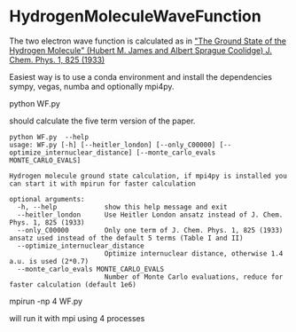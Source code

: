 # HydrogenMoleculeWaveFunction
The two electron wave function is calculated as in ["The Ground State of the Hydrogen Molecule" (Hubert M. James and Albert Sprague Coolidge) J. Chem. Phys. 1, 825 (1933)](https://home.uni-leipzig.de/pwm/teaching/ep5_ws1213/literature/James_Coolidge_1933_ground_state_hydrogen_molecule.pdf)

Easiest way is to use a conda environment and install the dependencies sympy, vegas, numba and optionally mpi4py.

python WF.py

should calculate the five term version of the paper.


```
python WF.py  --help
usage: WF.py [-h] [--heitler_london] [--only_C00000] [--optimize_internuclear_distance] [--monte_carlo_evals MONTE_CARLO_EVALS]

Hydrogen molecule ground state calculation, if mpi4py is installed you can start it with mpirun for faster calculation

optional arguments:
  -h, --help            show this help message and exit
  --heitler_london      Use Heitler London ansatz instead of J. Chem. Phys. 1, 825 (1933)
  --only_C00000         Only one term of J. Chem. Phys. 1, 825 (1933) ansatz used instead of the default 5 terms (Table I and II)
  --optimize_internuclear_distance
                        Optimize internuclear distance, otherwise 1.4 a.u. is used (2*0.7)
  --monte_carlo_evals MONTE_CARLO_EVALS
                        Number of Monte Carlo evaluations, reduce for faster calculation (default 1e6)
```

mpirun -np 4 WF.py

will run it with mpi using 4 processes
